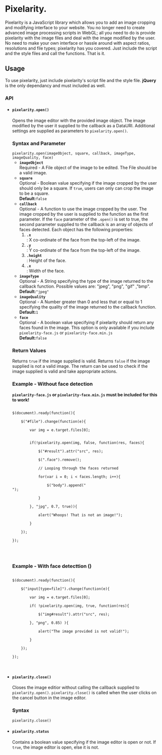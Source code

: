 <h1>Pixelarity.</h1>

<p>
Pixelarity is a JavaScript library which allows you to add an image cropping and modifying interface to your website. You no longer need to create advanced image processing scripts in WebGL; all you need to do is provide pixelarity with the image files and deal with the image modified by the user. No need to make your own interface or hassle around with aspect ratios, resolutions and file types; pixelarity has you covered. Just include the script and the style files and call the functions. That is it.
</p>

<h2>Usage</h2>
To use pixelarity, just include pixelarity's script file and the style file. <b>jQuery</b> is the only dependancy and must included as well.

<h3>API</h3>

<ul>
<li>
<h4><code>pixelarity.open()</code></h4>
Opens the image editor with the provided image object. The image modified by the user it supplied to the callback as a DataURI. Additional settings are supplied as parameters to <code>pixelarity.open()</code>.

<h3>Syntax and Parameter</h3>
<code>pixelarity.open(imageObject, square, callback, imageType, imageQuality, face)</code>
<ul>
<li>
<b><code>imageObject</code></b><br>
Required - A File object of the image to be edited. The File should be a valid image.
</li><li>
<b><code>square</code></b><br>
Optional - Boolean value specifying if the image cropped by the user should only be a square. If <code>true</code>, users can only can crop the image to be a square.
<br>
<b>Default:</b><code>false</code>
</li><li>
<b><code>callback</code></b><br>
Optional - A function to use the image cropped by the user. The image cropped by the user is supplied to the function as the first parameter. If the <code>face</code> parameter of the <code>.open()</code> is set to true, the second parameter supplied to the callback is an array of objects of faces detected. Each object has the following properties:
<ol>
	<li><code><b>.x</b></code></li>: X co-ordinate of the face from the top-left of the image.
	<li><code><b>.y</b></code></li>: Y co-ordinate of the face from the top-left of the image.
	<li><code><b>.height</b></code></li>: Height of the face.
	<li><code><b>.x</b></code></li>: Width of the face.
</ol>
</li><li>
<b><code>imageType</code></b><br>
Optional - A String specifying the type of the image returned to the callback function. Possible values are: "jpeg", "png", "gif" ,"bmp".
<br>
<b>Default:</b><code>"jpeg"</code>
</li><li>
<b><code>imageQuality</code></b><br>
Optional - A Number greater than 0 and less that or equal to 1 specifying the quality of the image returned to the callback function. 
<br>
<b>Default:</b><code>1</code>
</li><li>
<b><code>face</code></b><br>
Optional - A boolean value specifying if pixelarity should return any faces found in the image. This option is only available if you include <code>pixelarity-face.js</code> or <code>pixelarity-face.min.js</code>
<br>
<b>Default:</b><code>false</code>
</li>
</ul>

<h3>Return Values</h3>
Returns <code>true</code> if the image supplied is valid. Returns <code>false</code> if the image supplied is not a valid image.
The return can be used to check if the image supplied is valid and take appropriate actions.

<h3>Example - Without face detection</h3>

<b><code>pixelarity-face.js</code> or <code>pixelarity-face.min.js</code> must be included for this to work!</b>

<pre>
<code>
$(document).ready(function(){<br>
	$("#file").change(function(e){<br>
		var img = e.target.files[0];<br>

		if(!pixelarity.open(img, false, function(res, faces){<br>
			$("#result").attr("src", res);<br>
			$(".face").remove();<br>
			// Looping through the faces returned<br>
			for(var i = 0; i < faces.length; i++){<br>
				$("body").append("<div class='face' style='height: "+faces[i].height+"px; width: "+faces[i].width+"px; top: "+($("#result"<br>).offset().top + faces[i].y)+"px; left: "+($("#result").offset().left + faces[i].x)+"px;'>");<br>
			}<br>
		}, "jpg", 0.7, true)){<br>
			alert("Whoops! That is not an image!");<br>
		}<br>
	});<br>
});<br>

</code>
</pre>

<h3>Example - With face detecttion ()</h3>
<pre>
<code>
$(document).ready(function(){<br>
	$("input[type=file]").change(function(e){<br>
		var img = e.target.files[0];<br>
		if( !pixelarity.open(img, true, function(res){<br>
			$("img#result").attr("src", res);<br>
		}, "png", 0.85) ){<br>
			alert("The image provided is not valid!");<br>
		}<br>
	});<br>
});<br>
</code>
</pre>


</li>
<li>
<h4><code>pixelarity.close()</code></h4>
Closes the image editior without calling the callback supplied to <code>pixelarity.open()</code>. <code>pixelarity.close()</code> is called when the user clicks on the cancel button in the image editor.

<h3>Syntax</h3>
<code>pixelarity.close()</code>

</li>	
<li>
<h4><code>pixelarity.status</code></h4>
Contains a boolean value specifying if the image editor is open or not. If <code>true</code>, the image editor is open, else it is not.
</li>
</ul>